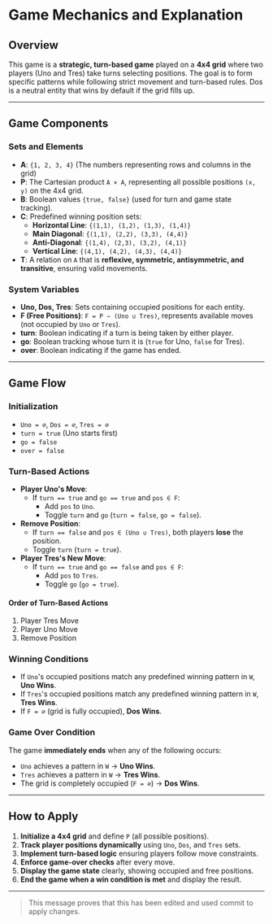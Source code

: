 # Game Mechanics and Explanation

## **Overview**
This game is a **strategic, turn-based game** played on a **4x4 grid** where two players (Uno and Tres) take turns selecting positions. The goal is to form specific patterns while following strict movement and turn-based rules. Dos is a neutral entity that wins by default if the grid fills up.

--- 

## **Game Components**
### **Sets and Elements**
- **A**: `{1, 2, 3, 4}` (The numbers representing rows and columns in the grid)
- **P**: The Cartesian product `A × A`, representing all possible positions `(x, y)` on the 4x4 grid.
- **B**: Boolean values `{true, false}` (used for turn and game state tracking).
- **C**: Predefined winning position sets:
  - **Horizontal Line**: `{(1,1), (1,2), (1,3), (1,4)}`
  - **Main Diagonal**: `{(1,1), (2,2), (3,3), (4,4)}`
  - **Anti-Diagonal**: `{(1,4), (2,3), (3,2), (4,1)}`
  - **Vertical Line**: `{(4,1), (4,2), (4,3), (4,4)}`
- **T**: A relation on `A` that is **reflexive, symmetric, antisymmetric, and transitive**, ensuring valid movements.

### **System Variables**
- **Uno, Dos, Tres**: Sets containing occupied positions for each entity.
- **F (Free Positions)**: `F = P − (Uno ∪ Tres)`, represents available moves (not occupied by `Uno` or `Tres`).
- **turn**: Boolean indicating if a turn is being taken by either player.
- **go**: Boolean tracking whose turn it is (`true` for Uno, `false` for Tres).
- **over**: Boolean indicating if the game has ended.

---

## **Game Flow**
### **Initialization**
- `Uno = ∅`, `Dos = ∅`, `Tres = ∅`
- `turn = true` (Uno starts first)
- `go = false`
- `over = false`

### **Turn-Based Actions**
- **Player Uno's Move**:
  - If `turn == true` and `go == true` and `pos ∈ F`:
    - Add `pos` to `Uno`.
    - Toggle `turn` and `go` (`turn = false`, `go = false`).
- **Remove Position**:
  - If `turn == false` and `pos ∈ (Uno ∪ Tres)`, both players **lose** the position.
  - Toggle `turn` (`turn = true`).
- **Player Tres's New Move**:
  - If `turn == true` and `go == false` and `pos ∈ F`:
    - Add `pos` to `Tres`.
    - Toggle `go` (`go = true`).

#### **Order of Turn-Based Actions**
1. Player Tres Move
2. Player Uno Move
3. Remove Position

### **Winning Conditions**
- If `Uno`'s occupied positions match any predefined winning pattern in `W`, **Uno Wins**.
- If `Tres`'s occupied positions match any predefined winning pattern in `W`, **Tres Wins**.
- If `F = ∅` (grid is fully occupied), **Dos Wins**.

### **Game Over Condition**
The game **immediately ends** when any of the following occurs:
- `Uno` achieves a pattern in `W` → **Uno Wins**.
- `Tres` achieves a pattern in `W` → **Tres Wins**.
- The grid is completely occupied (`F = ∅`) → **Dos Wins**.

---

## **How to Apply**
1. **Initialize a 4x4 grid** and define `P` (all possible positions).
2. **Track player positions dynamically** using `Uno`, `Dos`, and `Tres` sets.
3. **Implement turn-based logic** ensuring players follow move constraints.
4. **Enforce game-over checks** after every move.
5. **Display the game state** clearly, showing occupied and free positions.
6. **End the game when a win condition is met** and display the result.

---

> This message proves that this has been edited and used commit to apply changes.

